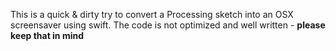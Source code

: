 This is a quick & dirty try to convert a Processing sketch into an OSX screensaver using swift.
The code is not optimized and well written - **please keep that in mind**
